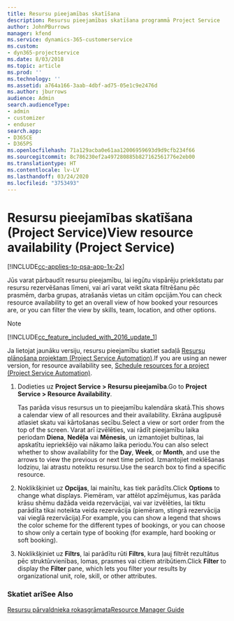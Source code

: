 ```yaml
---
title: Resursu pieejamības skatīšana
description: Resursu pieejamības skatīšana programmā Project Service
author: JohnPBurrows
manager: kfend
ms.service: dynamics-365-customerservice
ms.custom:
- dyn365-projectservice
ms.date: 8/03/2018
ms.topic: article
ms.prod: ''
ms.technology: ''
ms.assetid: a764a166-3aab-4dbf-ad75-05e1c9e2476d
ms.author: jburrows
audience: Admin
search.audienceType:
- admin
- customizer
- enduser
search.app:
- D365CE
- D365PS
ms.openlocfilehash: 71a129acba0e61aa12006959693d9d9cfb234f66
ms.sourcegitcommit: 8c786230ef2a497280885b827162561776e2eb00
ms.translationtype: HT
ms.contentlocale: lv-LV
ms.lasthandoff: 03/24/2020
ms.locfileid: "3753493"
---
```

# <a name="view-resource-availability-project-service"></a><span data-ttu-id="f0f9f-103">Resursu pieejamības skatīšana (Project Service)</span><span class="sxs-lookup"><span data-stu-id="f0f9f-103">View resource availability (Project Service)</span></span>

[!INCLUDE[cc-applies-to-psa-app-1x-2x](../includes/cc-applies-to-psa-app-1x-2x.md)]

<span data-ttu-id="f0f9f-104">Jūs varat pārbaudīt resursu pieejamību, lai iegūtu vispārēju priekšstatu par resursu rezervēšanas līmeni, vai arī varat veikt skata filtrēšanu pēc prasmēm, darba grupas, atrašanās vietas un citām opcijām.</span><span class="sxs-lookup"><span data-stu-id="f0f9f-104">You can check resource availability to get an overall view of how booked your resources are, or you can filter the view by skills, team, location, and other options.</span></span>  
  
> [!NOTE]
> [!INCLUDE[cc_feature_included_with_2016_update_1](../includes/cc-feature-included-with-2016-update-1.md)]  
> 
>  <span data-ttu-id="f0f9f-105">Ja lietojat jaunāku versiju, resursu pieejamību skatiet sadaļā [Resursu plānošana projektam (Project Service Automation)](../project-service/schedule-resources-project.md).</span><span class="sxs-lookup"><span data-stu-id="f0f9f-105">If you are using an newer version, for resource availability see, [Schedule resources for a project (Project Service Automation)](../project-service/schedule-resources-project.md).</span></span>  

1. <span data-ttu-id="f0f9f-106">Dodieties uz **Project Service > Resursu pieejamība**.</span><span class="sxs-lookup"><span data-stu-id="f0f9f-106">Go to **Project Service > Resource Availability**.</span></span>  

    <span data-ttu-id="f0f9f-107">Tas parāda visus resursus un to pieejamību kalendāra skatā.</span><span class="sxs-lookup"><span data-stu-id="f0f9f-107">This shows a calendar view of all resources and their availability.</span></span> <span data-ttu-id="f0f9f-108">Ekrāna augšpusē atlasiet skatu vai kārtošanas secību.</span><span class="sxs-lookup"><span data-stu-id="f0f9f-108">Select a view or sort order from the top of the screen.</span></span> <span data-ttu-id="f0f9f-109">Varat arī izvēlēties, vai rādīt pieejamību laika periodam **Diena**, **Nedēļa** vai **Mēnesis**, un izmantojiet bultiņas, lai apskatītu iepriekšējo vai nākamo laika periodu.</span><span class="sxs-lookup"><span data-stu-id="f0f9f-109">You can also select whether to show availability for the **Day**, **Week**, or **Month**, and use the arrows to view the previous or next time period.</span></span> <span data-ttu-id="f0f9f-110">Izmantojiet meklēšanas lodziņu, lai atrastu noteiktu resursu.</span><span class="sxs-lookup"><span data-stu-id="f0f9f-110">Use the search box to find a specific resource.</span></span>  

2. <span data-ttu-id="f0f9f-111">Noklikšķiniet uz **Opcijas**, lai mainītu, kas tiek parādīts.</span><span class="sxs-lookup"><span data-stu-id="f0f9f-111">Click **Options** to change what displays.</span></span> <span data-ttu-id="f0f9f-112">Piemēram, var attēlot apzīmējumus, kas parāda krāsu shēmu dažāda veida rezervācijai, vai var izvēlēties, lai tiktu parādīta tikai noteikta veida rezervācija (piemēram, stingrā rezervācija vai vieglā rezervācija).</span><span class="sxs-lookup"><span data-stu-id="f0f9f-112">For example, you can show a legend that shows the color scheme for the different types of bookings, or you can choose to show only a certain type of booking (for example, hard booking or soft booking).</span></span>  

3. <span data-ttu-id="f0f9f-113">Noklikšķiniet uz **Filtrs**, lai parādītu rūti **Filtrs**, kura ļauj filtrēt rezultātus pēc struktūrvienības, lomas, prasmes vai citiem atribūtiem.</span><span class="sxs-lookup"><span data-stu-id="f0f9f-113">Click **Filter** to display the **Filter** pane, which lets you filter your results by organizational unit, role, skill, or other attributes.</span></span>  

### <a name="see-also"></a><span data-ttu-id="f0f9f-114">Skatiet arī</span><span class="sxs-lookup"><span data-stu-id="f0f9f-114">See Also</span></span>  
 [<span data-ttu-id="f0f9f-115">Resursu pārvaldnieka rokasgrāmata</span><span class="sxs-lookup"><span data-stu-id="f0f9f-115">Resource Manager Guide</span></span>](../project-service/resource-manager-guide.md)

